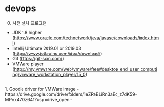 # devops

0. 사전 설치 프로그램
 - JDK 1.8 higher (https://www.oracle.com/technetwork/java/javase/downloads/index.html)
 - Intellij Ultimate 2019.01 or 2019.03 (https://www.jetbrains.com/idea/download/)
 - Git (https://git-scm.com/)
 - VMWare player (https://my.vmware.com/web/vmware/free#desktop_end_user_computing/vmware_workstation_player/15_0)

<br/>
1. Goodle driver for VMWare image
- https://drive.google.com/drive/folders/1eZReBLiRn3aEq_z7dK59-MPnx47Oz641?usp=drive_open
-
